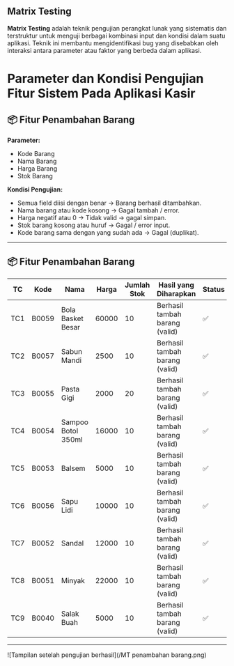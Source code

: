 ## Matrix Testing
**Matrix Testing** adalah teknik pengujian perangkat lunak yang sistematis dan terstruktur untuk
 menguji berbagai kombinasi input dan kondisi dalam suatu aplikasi. Teknik ini membantu
 mengidentifikasi bug yang disebabkan oleh interaksi antara parameter atau faktor yang berbeda
 dalam aplikasi.
 
# Parameter dan Kondisi Pengujian Fitur Sistem Pada Aplikasi Kasir
## 📦 Fitur Penambahan Barang
**Parameter:**  
- Kode Barang  
- Nama Barang  
- Harga Barang  
- Stok Barang 

**Kondisi Pengujian:**  
- Semua field diisi dengan benar → Barang berhasil ditambahkan.  
- Nama barang atau kode kosong → Gagal tambah / error.  
- Harga negatif atau 0 → Tidak valid → gagal simpan.  
- Stok barang kosong atau huruf → Gagal / error input.  
- Kode barang sama dengan yang sudah ada → Gagal (duplikat).  
---
## 📦 Fitur Penambahan Barang
| TC  | Kode   | Nama               | Harga  | Jumlah Stok | Hasil yang Diharapkan           | Status |
|-----|--------|--------------------|--------|-------------|--------------------------------|--------|
| TC1 | B0059  | Bola Basket Besar  | 60000  | 10          | Berhasil tambah barang (valid) | ✅     |
| TC2 | B0057  | Sabun Mandi        | 2500   | 10          | Berhasil tambah barang (valid) | ✅     |
| TC3 | B0055  | Pasta Gigi         | 2000   | 20          | Berhasil tambah barang (valid) | ✅     |
| TC4 | B0054  | Sampoo Botol 350ml | 16000  | 10          | Berhasil tambah barang (valid) | ✅     |
| TC5 | B0053  | Balsem             | 5000   | 10          | Berhasil tambah barang (valid) | ✅     |
| TC6 | B0056  | Sapu Lidi          | 10000  | 10          | Berhasil tambah barang (valid) | ✅     |
| TC7 | B0052  | Sandal             | 12000  | 10          | Berhasil tambah barang (valid) | ✅     |
| TC8 | B0051  | Minyak             | 22000  | 10          | Berhasil tambah barang (valid) | ✅     |
| TC9 | B0040  | Salak Buah         | 5000   | 10          | Berhasil tambah barang (valid) | ✅     |
---

![Tampilan setelah pengujian berhasil](/MT penambahan barang.png)


